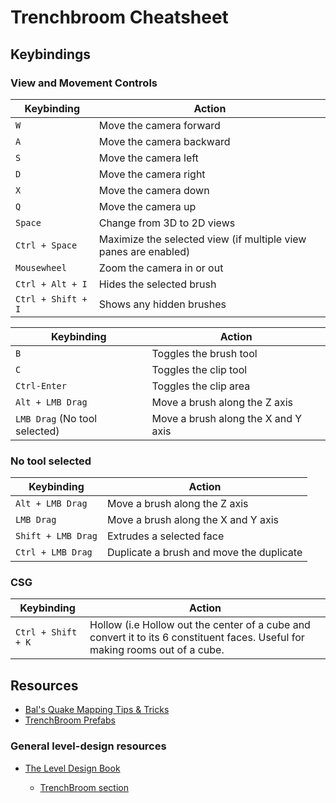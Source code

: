 # Trenchbroom Cheatsheet

## Keybindings

### View and Movement Controls

| Keybinding                    | Action                                                          |
|-------------------------------|-----------------------------------------------------------------|
| `W`                           | Move the camera forward                                         |
| `A`                           | Move the camera backward                                        |
| `S`                           | Move the camera left                                            |
| `D`                           | Move the camera right                                           |
| `X`                           | Move the camera down                                            |
| `Q`                           | Move the camera up                                              |
| `Space`                       | Change from 3D to 2D views                                      |
| `Ctrl + Space`                | Maximize the selected view (if multiple view panes are enabled) |
| `Mousewheel`                  | Zoom the camera in or out                                       |
| `Ctrl + Alt + I`              | Hides the selected brush                                        |
| `Ctrl + Shift + I`            | Shows any hidden brushes                                        |


| Keybinding                    | Action                              |
| ----------------------------- | ----------------------------------- |
| `B`                           | Toggles the brush tool              |
| `C`                           | Toggles the clip tool               |
| `Ctrl-Enter`                  | Toggles the clip area               |
| `Alt + LMB Drag`              | Move a brush along the Z axis       |
| `LMB Drag` (No tool selected) | Move a brush along the X and Y axis |


### No tool selected


| Keybinding                    | Action                                   |
|-------------------------------|------------------------------------------|
| `Alt + LMB Drag`              | Move a brush along the Z axis            |
| `LMB Drag`                    | Move a brush along the X and Y axis      |
| `Shift + LMB Drag`            | Extrudes a selected face                 |
| `Ctrl + LMB Drag`             | Duplicate a brush and move the duplicate |

### CSG 

| Keybinding                    | Action                                                                                                                        |
|-------------------------------|-------------------------------------------------------------------------------------------------------------------------------|
| `Ctrl + Shift + K`            | Hollow (i.e Hollow out the center of a cube and convert it to its 6 constituent faces. Useful for making rooms out of a cube. |

## Resources

- [Bal's Quake Mapping Tips & Tricks](https://www.slipseer.com/index.php?threads/bals-quake-mapping-tips-tricks.100/)
- [TrenchBroom Prefabs](https://spacehare.github.io/prefabs/)

### General level-design resources

- [The Level Design Book](https://book.leveldesignbook.com/)

  - [TrenchBroom section](https://book.leveldesignbook.com/appendix/tools/trenchbroom)
